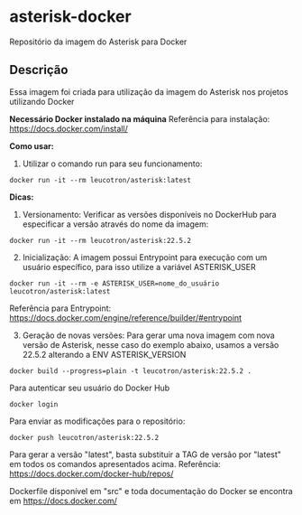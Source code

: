 # asterisk-docker
Repositório da imagem do Asterisk para Docker

Descrição
-----------

Essa imagem foi criada para utilização da imagem do Asterisk nos projetos utilizando Docker

**Necessário Docker instalado na máquina**
Referência para instalação: https://docs.docker.com/install/

**Como usar:**

1) Utilizar o comando run para seu funcionamento:

```
docker run -it --rm leucotron/asterisk:latest
```

**Dicas:**

1) Versionamento:
Verificar as versões disponíveis no DockerHub para especificar a versão através do nome da imagem:

```
docker run -it --rm leucotron/asterisk:22.5.2
```

2) Inicialização:
A imagem possui Entrypoint para execução com um usuário específico, para isso utilize a variável ASTERISK_USER

```
docker run -it --rm -e ASTERISK_USER=nome_do_usuário leucotron/asterisk:latest
```
Referência para Entrypoint: https://docs.docker.com/engine/reference/builder/#entrypoint

3) Geração de novas versões:
Para gerar uma nova imagem com nova versão de Asterisk, nesse caso do exemplo abaixo, usamos a versão 22.5.2 alterando a ENV ASTERISK_VERSION

```
docker build --progress=plain -t leucotron/asterisk:22.5.2 .
```

Para autenticar seu usuário do Docker Hub

```
docker login
```

Para enviar as modificações para o repositório:

```
docker push leucotron/asterisk:22.5.2
```

Para gerar a versão "latest", basta substituir a TAG de versão por "latest" em todos os comandos apresentados acima. Referência: https://docs.docker.com/docker-hub/repos/

Dockerfile disponível em "src" e toda documentação do Docker se encontra em https://docs.docker.com/
